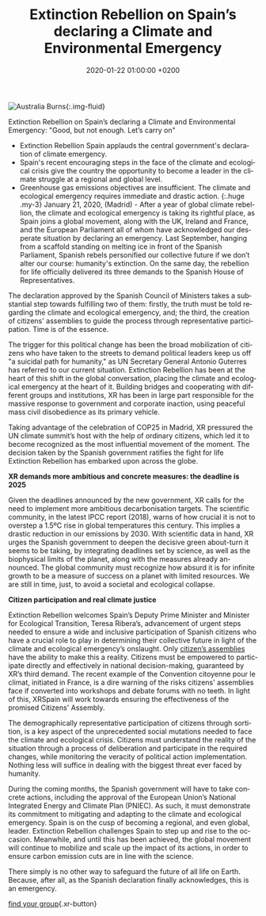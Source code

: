 ﻿---
layout: page-small-width
lang: en
title: "Extinction Rebellion on Spain’s declaring a Climate and Environmental Emergency"
slug: spain-climate-emergency
date: 2020-01-22 01:00:00 +0200
categories:
  - press
published: true
header-class: "bg-black text-light-gray"
banner: 
seoImage: /assets/img/press/2020/01/22/spanish-emergency.jpg
---
![Australia Burns](/assets/img/press/2020/01/22/spanish-emergency.jpg){:.img-fluid}

Extinction Rebellion on Spain’s declaring a Climate and Environmental Emergency: "Good, but not enough. Let’s carry on"

-   Extinction Rebellion Spain applauds the central government's declaration of climate emergency.
-   Spain's recent encouraging steps in the face of the climate and ecological crisis give the country the opportunity to become a leader in the climate struggle at a regional and global level.
-   Greenhouse gas emissions objectives are insufficient. The climate and ecological emergency requires immediate and drastic action.
{:.huge .my-3}
January 21, 2020, (Madrid) - After a year of global climate rebellion, the climate and ecological emergency is taking its rightful place, as Spain joins a global movement, along with the UK, Ireland and France, and the European Parliament all of whom have acknowledged our desperate situation by declaring an emergency. Last September, hanging from a scaffold standing on melting ice in front of the Spanish Parliament, Spanish rebels personified our collective future if we don’t alter our course: humanity's extinction. On the same day, the rebellion for life officially delivered its three demands to the Spanish House of Representatives.

The declaration approved by the Spanish Council of Ministers takes a substantial step towards fulfilling two of them: firstly, the truth must be told regarding the climate and ecological emergency, and; the third, the creation of citizens' assemblies to guide the process through representative participation. Time is of the essence.

The trigger for this political change has been the broad mobilization of citizens who have taken to the streets to demand political leaders keep us off "a suicidal path for humanity," as UN Secretary General Antonio Guterres has referred to our current situation.  Extinction Rebellion has been at the heart of this shift in the global conversation, placing the climate and ecological emergency at the heart of it. Building bridges and cooperating with different groups and institutions, XR has been in large part responsible for the massive response to government and corporate inaction, using peaceful mass civil disobedience as its primary vehicle.

Taking advantage of the celebration of COP25 in Madrid, XR pressured the UN climate summit’s host with the help of ordinary citizens, which led it to become recognized as the most influential movement of the moment. The decision taken by the Spanish government ratifies the fight for life Extinction Rebellion has embarked upon across the globe.

**XR demands more ambitious and concrete measures: the deadline is 2025**

Given the deadlines announced by the new government, XR calls for the need to implement more ambitious decarbonisation targets. The scientific community, in the latest IPCC report (2018), warns of how crucial it is not to overstep a 1.5ºC rise in global temperatures this century. This implies a drastic reduction in our emissions by 2030. With scientific data in hand, XR urges the Spanish government to deepen the decisive green about-turn it seems to be taking, by integrating deadlines set by science, as well as the biophysical limits of the planet, along with the measures already announced. The global community must recognize how absurd it is for infinite growth to be a measure of success on a planet with limited resources. We are still in time, just, to avoid a societal and ecological collapse.

**Citizen participation and real climate justice**

Extinction Rebellion welcomes Spain’s Deputy Prime Minister and Minister for Ecological Transition, Teresa Ribera’s, advancement of urgent steps needed to ensure a wide and inclusive participation of Spanish citizens who have a crucial role to play in determining their collective future in light of the climate and ecological emergency’s onslaught. Only [citizen’s assemblies](https://elpais.com/sociedad/2019/08/27/actualidad/1566899172_164145.html) have the ability to make this a reality. Citizens must be empowered to participate directly and effectively in national decision-making, guaranteed by XR’s third demand. The recent example of the Convention citoyenne pour le climat, initiated in France, is a dire warning of the risks citizens' assemblies face if converted into workshops and debate forums with no teeth. In light of this, XRSpain will work towards ensuring the effectiveness of the promised Citizens' Assembly.

The demographically representative participation of citizens through sortition, is a key aspect of the unprecedented social mutations needed to face the climate and ecological crisis. Citizens must understand the reality of the situation through a process of deliberation and participate in the required changes, while monitoring the veracity of political action implementation. Nothing less will suffice in dealing with the biggest threat ever faced by humanity.

During the coming months, the Spanish government will have to take concrete actions, including the approval of the European Union’s National Integrated Energy and Climate Plan (PNIEC). As such, it must demonstrate its commitment to mitigating and adapting to the climate and ecological emergency. Spain is on the cusp of becoming a regional, and even global, leader. Extinction Rebellion challenges Spain to step up and rise to the occasion. Meanwhile, and until this has been achieved, the global movement will continue to mobilize and scale up the impact of its actions, in order to ensure carbon emission cuts are in line with the science.

There simply is no other way to safeguard the future of all life on Earth. Because, after all, as the Spanish declaration finally acknowledges, this is an emergency.

 [find your group](/groups){.xr-button}

